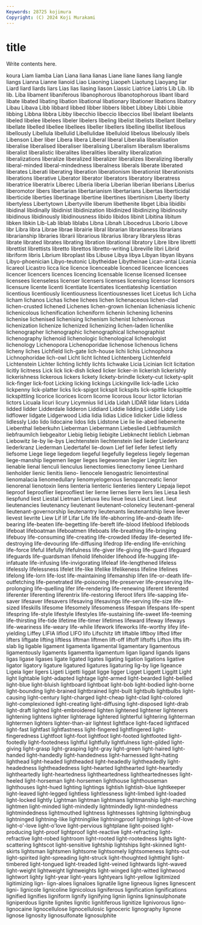 ```yaml
---
Keywords: 28725 kojimura
Copyright: (C) 2024 Koji Murakami
---
```


# title

Write contents here.



koura Liam liamba Lian Liana liana
lianas Liane liane lianes liang liangle liangs Lianna Lianne lianoid
Liao Liaoning Liaopeh Liaotung Liaoyang liar Liard liard liards liars
Lias lias liasing liason Liassic Liatrice Liatris Lib Lib. lib
lib. Liba libament libaniferous libanophorous libanotophorous libant libard libate libated
libating libation libational libationary libationer libations libatory Libau Libava Libb
libbard libbed libber libbers libbet Libbey Libbi Libbie libbing Libbna
libbra Libby libecchio libeccio libeccios libel libelant libelants libeled libelee
libelees libeler libelers libeling libelist libelists libellant libellary libellate libelled
libellee libellees libeller libellers libelling libellist libellous libellously Libellula libellulid
Libellulidae libelluloid libelous libelously libels Libenson Liber liber Libera libera
Liberal liberal Liberalia liberalisation liberalise liberalised liberaliser liberalising Liberalism liberalism
liberalisms liberalist liberalistic liberalites liberalities liberality liberalization liberalizations liberalize liberalized
liberalizer liberalizes liberalizing liberally liberal-minded liberal-mindedness liberalness liberals liberate liberated
liberates Liberati liberating liberation liberationism liberationist liberationists liberations liberative Liberator
liberator liberators liberatory liberatress liberatrice liberatrix Liberec Liberia liberia Liberian
liberian liberians Liberius liberomotor libers libertarian libertarianism libertarians Libertas liberticidal
liberticide liberties libertinage libertine libertines libertinism Liberty liberty libertyless Libertytown
Libertyville liberum libethenite libget Libia libidibi libidinal libidinally libidinist libidinization
libidinized libidinizing libidinosity libidinous libidinously libidinousness libido libidos libinit Libitina
libitum libken libkin Lib-Lab liblab liblabs Libna Libnah Libocedrus Liborio
Libove libr Libra libra Librae librae librairie libral librarian librarianess
librarians librarianship libraries librarii librarious librarius library libraryless libras librate
librated librates librating libration librational libratory Libre libre libretti librettist
librettists libretto librettos libretto-writing Libreville libri Librid libriform libris Librium
libroplast libs Libuse Libya libya Libyan libyan libyans Libyo-phoenician Libyo-teutonic
Libytheidae Libytheinae Lican-antai Licania licareol Licastro licca lice licence licenceable
licenced licencee licencees licencer licencers licences licencing licensable license licensed
licensee licensees licenseless licenser licensers licenses licensing licensor licensors licensure
licente licenti licentiate licentiates licentiateship licentiation licentious licentiously licentiousness licentiousnesses
licet Licetus lich Licha licham lichanos Lichas lichee lichees lichen
lichenaceous lichen-clad lichen-crusted lichened Lichenes lichen-grown lichenian licheniasis lichenic lichenicolous
lichenification licheniform lichenin lichening lichenins lichenise lichenised lichenising lichenism lichenist
lichenivorous lichenization lichenize lichenized lichenizing lichen-laden lichenlike lichenographer lichenographic lichenographical
lichenographist lichenography lichenoid lichenologic lichenological lichenologist lichenology Lichenopora Lichenoporidae lichenose
lichenous lichens licheny liches Lichfield lich-gate lich-house lichi lichis Lichnophora
Lichnophoridae lich-owl Licht licht lichted Lichtenberg Lichtenfeld Lichtenstein Lichter lichting
lichtly lichts lichwake Licia Licinian licit licitation licitly licitness Lick
lick lick-dish licked licker licker-in lickerish lickerishly lickerishness lickerous lickers
lickety lickety-brindle lickety-cut lickety-split lick-finger lick-foot Licking licking lickings Lickingville
lick-ladle Licko lickpenny lick-platter licks lick-spigot lickspit lickspits lick-spittle lickspittle
lickspittling licorice licorices licorn licorne licorous licour lictor lictorian lictors
Licuala licuri licury Licymnius lid Lida Lidah LIDAR lidar lidars
Lidda lidded lidder Lidderdale lidderon Liddiard Liddie lidding Liddle Liddy
Lide lidflower lidgate Lidgerwood Lidia lidia lidias Lidice lidicker Lidie
lidless lidlessly Lido lido lidocaine lidos lids Lidstone Lie lie
lie-abed liebenerite Liebenthal lieberkuhn Lieberman Liebermann Liebeslied Liebfraumilch liebfraumilch liebgeaitor
Liebig liebig liebigite Liebknecht lieblich Liebman Liebowitz lie-by lie-bys Liechtenstein
liechtenstein lied lieder Liederkranz liederkranz Liederman Liedertafel lie-down Lief lief
liefer liefest liefly liefsome Liege liege liegedom liegeful liegefully liegeless
liegely liegeman liege-manship liegemen lieger lieges liegewoman liegier Liegnitz lien
lienable lienal lienculi lienculus lienectomies lienectomy lienee Lienhard lienholder lienic
lienitis lieno- lienocele lienogastric lienointestinal lienomalacia lienomedullary lienomyelogenous lienopancreatic lienor
lienorenal lienotoxin liens lienteria lienteric lienteries lientery Liepaja liepot lieproof
lieprooflier lieproofliest lier lierne liernes lierre liers lies Liesa liesh
liespfund liest Liestal Lietman Lietuva lieu lieue lieus Lieut Lieut.
lieut lieutenancies lieutenancy lieutenant lieutenant-colonelcy lieutenant-general lieutenant-governorship lieutenantry lieutenants lieutenantship
lieve liever lievest lievrite Liew Lif lif Lifar Life life
life-abhorring life-and-death life-bearing life-beaten life-begetting life-bereft life-blood lifeblood lifebloods lifeboat
lifeboatman lifeboatmen lifeboats life-breathing life-bringing lifebuoy life-consuming life-creating life-crowded lifeday
life-deserted life-destroying life-devouring life-diffusing lifedrop life-ending life-enriching life-force lifeful lifefully
lifefulness life-giver life-giving life-guard lifeguard lifeguards life-guardsman lifehold lifeholder lifehood
life-hugging life-infatuate life-infusing life-invigorating lifeleaf life-lengthened lifeless lifelessly lifelessness lifelet
life-like lifelike lifelikeness lifeline lifelines lifelong life-lorn life-lost life-maintaining lifemanship
lifen life-or-death life-outfetching life-penetrated life-poisoning life-preserver life-preserving life-prolonging life-quelling lifer
life-rendering life-renewing liferent liferented liferenter liferenting liferentrix life-restoring liferoot lifers
life-sapping life-saver lifesaver lifesavers lifesaving lifesavings life-serving life-size life-sized lifeskills
lifesome lifesomely lifesomeness lifespan lifespans life-spent lifespring life-style lifestyle lifestyles
life-sustaining life-sweet life-teeming life-thirsting life-tide lifetime life-timer lifetimes lifeward lifeway
lifeways life-weariness life-weary life-while lifework lifeworks life-worthy lifey life-yielding Liffey
LIFIA liflod LIFO lifo Lifschitz lift liftable liftboy lifted lifter
lifters liftgate lifting liftless liftman liftmen lift-off liftoff liftoffs Lifton
lifts lift-slab lig ligable ligament ligamenta ligamental ligamentary ligamentous ligamentously
ligaments ligamentta ligamentum ligan ligand ligands ligans ligas ligase ligases
ligate ligated ligates ligating ligation ligations ligative ligator ligatory ligature
ligatured ligatures ligaturing lig-by lige ligeance Ligeia liger ligers Ligeti
Ligetti liggat ligge ligger Ligget Liggett Liggitt Light light lightable
light-adapted lightage light-armed light-bearded light-bellied light-blue light-bluish lightboard lightboat light-bob
light-bodied light-borne light-bounding light-brained lightbrained light-built lightbulb lightbulbs light-causing light-century
light-charged light-cheap light-clad light-colored light-complexioned light-creating light-diffusing light-disposed light-drab light-draft
lighted light-embroidered lighten lightened lightener lighteners lightening lightens lighter lighterage
lightered lighterful lightering lighterman lightermen lighters lighter-than-air lightest lightface light-faced
lightfaced light-fast lightfast lightfastness light-fingered lightfingered light-fingeredness Lightfoot light-foot lightfoot
light-footed lightfooted light-footedly light-footedness lightful lightfully lightfulness light-gilded light-giving light-grasp
light-grasping light-gray light-green light-haired light-handed light-handedly light-handedness light-harnessed light-hating lighthead
light-headed lightheaded light-headedly lightheadedly light-headedness lightheadedness light-hearted lighthearted light-heartedly lightheartedly
light-heartedness lightheartedness lightheartednesses light-heeled light-horseman light-horsemen lighthouse lighthouseman lighthouses light-hued
lighting lightings lightish lightish-blue lightkeeper light-leaved light-legged lightless lightlessness light-limbed
light-loaded light-locked lightly Lightman lightman lightmans lightmanship light-marching lightmen light-minded
light-mindedly lightmindedly light-mindedness lightmindedness lightmouthed lightness lightnesses lightning lightningbug lightninged
lightning-like lightninglike lightningproof lightnings light-of-love light-o'-love light-o'love light-pervious lightplane light-poised
light-producing light-proof lightproof light-reactive light-refracting light-refractive light-robed lightroom light-rooted light-rootedness
lights light-scattering lightscot light-sensitive lightship lightships light-skinned light-skirts lightsman lightsmen
lightsome lightsomely lightsomeness lights-out light-spirited light-spreading light-struck light-thoughted lighttight light-timbered
light-tongued light-treaded light-veined lightwards light-waved light-weight lightweight lightweights light-winged light-witted
lightwood lightwort lighty light-year light-years lightyears light-yellow ligitimized ligitimizing lign-
lign-aloes lignaloes lignatile ligne ligneous lignes lignescent ligni- lignicole lignicoline
lignicolous ligniferous lignification lignifications lignified lignifies ligniform lignify lignifying lignin
lignins ligninsulphonate ligniperdous lignite lignites lignitic lignitiferous lignitize lignivorous ligno-
lignocaine lignocellulose lignocellulosic lignoceric lignography lignone lignose lignosity lignosulfonate lignosulphite
